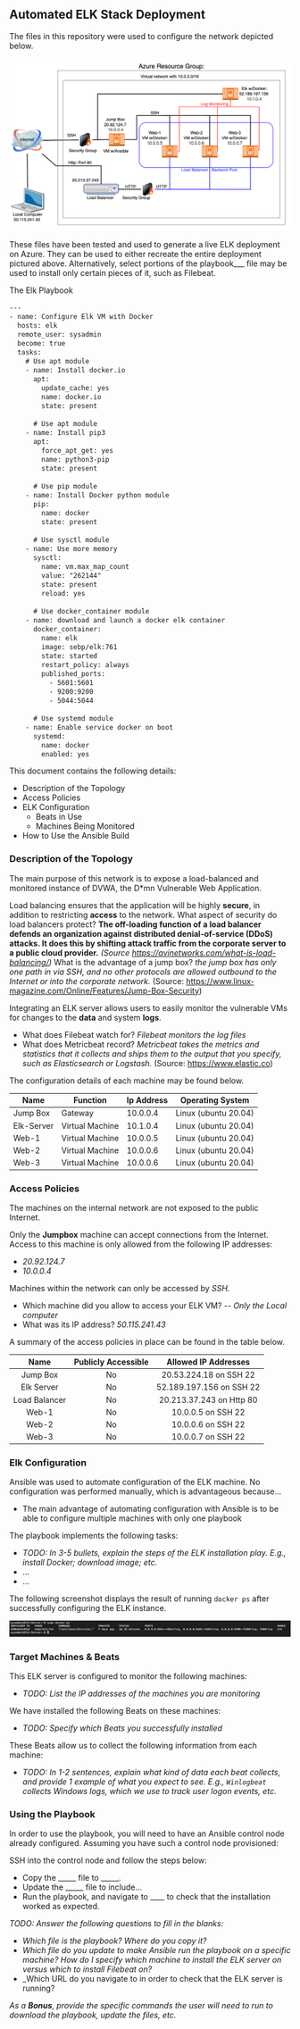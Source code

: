 ## Automated ELK Stack Deployment

The files in this repository were used to configure the network depicted below.

![Alt Text](https://github.com/cybertekjoe/Project-1/blob/main/Diagrams/Unit12-Homework-NetworkDiagram.drawio.png "Network Diagram")

These files have been tested and used to generate a live ELK deployment on Azure. They can be used to either recreate the entire deployment pictured above. Alternatively, select portions of the playbook___ file may be used to install only certain pieces of it, such as Filebeat.

 The Elk Playbook
```
---
- name: Configure Elk VM with Docker
  hosts: elk
  remote_user: sysadmin
  become: true
  tasks:
    # Use apt module
    - name: Install docker.io
      apt:
        update_cache: yes
        name: docker.io
        state: present

      # Use apt module
    - name: Install pip3
      apt:
        force_apt_get: yes
        name: python3-pip
        state: present

      # Use pip module
    - name: Install Docker python module
      pip:
        name: docker
        state: present

      # Use sysctl module
    - name: Use more memory
      sysctl:
        name: vm.max_map_count
        value: "262144"
        state: present
        reload: yes

      # Use docker_container module
    - name: download and launch a docker elk container
      docker_container:
        name: elk
        image: sebp/elk:761
        state: started
        restart_policy: always
        published_ports:
          - 5601:5601
          - 9200:9200
          - 5044:5044

      # Use systemd module
    - name: Enable service docker on boot
      systemd:
        name: docker
        enabled: yes
```
This document contains the following details:
- Description of the Topology
- Access Policies
- ELK Configuration
  - Beats in Use
  - Machines Being Monitored
- How to Use the Ansible Build

### Description of the Topology

The main purpose of this network is to expose a load-balanced and monitored instance of DVWA, the D*mn Vulnerable Web Application.

Load balancing ensures that the application will be highly __secure__, in addition to restricting __access__ to the network.
What aspect of security do load balancers protect?
__The off-loading function of a load balancer defends an organization against distributed denial-of-service (DDoS) attacks. It does this by shifting attack traffic from the corporate server to a public cloud provider.__ _(Source https://avinetworks.com/what-is-load-balancing/)_
What is the advantage of a jump box?
_the jump box has only one path in via SSH, and no other protocols are allowed outbound to the Internet or into the corporate network._ (Source: https://www.linux-magazine.com/Online/Features/Jump-Box-Security)

Integrating an ELK server allows users to easily monitor the vulnerable VMs for changes to the __data__ and system __logs__.
- What does Filebeat watch for?
_Filebeat monitors the log files_
- What does Metricbeat record?
_Metricbeat takes the metrics and statistics that it collects and ships them to the output that you specify, such as Elasticsearch or Logstash._ (Source: https://www.elastic.co)

The configuration details of each machine may be found below.

| Name       | Function        | Ip Address | Operating System     |
|------------|-----------------|------------|----------------------|
| Jump Box   | Gateway         | 10.0.0.4   | Linux (ubuntu 20.04) |
| Elk-Server | Virtual Machine | 10.1.0.4   | Linux (ubuntu 20.04) |
| Web-1      | Virtual Machine | 10.0.0.5   | Linux (ubuntu 20.04) |
| Web-2      | Virtual Machine | 10.0.0.6   | Linux (ubuntu 20.04) |
| Web-3      | Virtual Machine | 10.0.0.6   | Linux (ubuntu 20.04) |

### Access Policies

The machines on the internal network are not exposed to the public Internet. 

Only the __Jumpbox__ machine can accept connections from the Internet. Access to this machine is only allowed from the following IP addresses:
- _20.92.124.7_
- _10.0.0.4_

Machines within the network can only be accessed by _SSH_.
- Which machine did you allow to access your ELK VM?
-- _Only the Local computer_
- What was its IP address? _50.115.241.43_

A summary of the access policies in place can be found in the table below.

|      Name     | Publicly Accessible |   Allowed IP Addresses   |
|:-------------:|:-------------------:|:------------------------:|
| Jump Box      | No                  | 20.53.224.18 on SSH 22   |
| Elk Server    | No                  | 52.189.197.156 on SSH 22 |
| Load Balancer | No                  | 20.213.37.243 on Http 80 |
| Web-1         | No                  | 10.0.0.5 on SSH 22       |
| Web-2         | No                  | 10.0.0.6 on SSH 22       |
| Web-3         | No                  | 10.0.0.7 on SSH 22       |

### Elk Configuration

Ansible was used to automate configuration of the ELK machine. No configuration was performed manually, which is advantageous because...
- The main advantage of automating configuration with Ansible is to be able to configure multiple machines with only one playbook

The playbook implements the following tasks:
- _TODO: In 3-5 bullets, explain the steps of the ELK installation play. E.g., install Docker; download image; etc._
- ...
- ...

The following screenshot displays the result of running `docker ps` after successfully configuring the ELK instance.

![Alt Text](https://github.com/cybertekjoe/Project-1/blob/main/Images/Docker_ps_Results.png "Docker ps Output")

### Target Machines & Beats
This ELK server is configured to monitor the following machines:
- _TODO: List the IP addresses of the machines you are monitoring_

We have installed the following Beats on these machines:
- _TODO: Specify which Beats you successfully installed_

These Beats allow us to collect the following information from each machine:
- _TODO: In 1-2 sentences, explain what kind of data each beat collects, and provide 1 example of what you expect to see. E.g., `Winlogbeat` collects Windows logs, which we use to track user logon events, etc._

### Using the Playbook
In order to use the playbook, you will need to have an Ansible control node already configured. Assuming you have such a control node provisioned: 

SSH into the control node and follow the steps below:
- Copy the _____ file to _____.
- Update the _____ file to include...
- Run the playbook, and navigate to ____ to check that the installation worked as expected.

_TODO: Answer the following questions to fill in the blanks:_
- _Which file is the playbook? Where do you copy it?_
- _Which file do you update to make Ansible run the playbook on a specific machine? How do I specify which machine to install the ELK server on versus which to install Filebeat on?_
- _Which URL do you navigate to in order to check that the ELK server is running?

_As a **Bonus**, provide the specific commands the user will need to run to download the playbook, update the files, etc._


